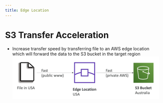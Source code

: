 ```yaml
---
title: Edge Location
---
```

# S3 Transfer Acceleration
- Increase transfer speed by transferring file to an AWS edge location which will forward the data to the S3 bucket in the target region
![S3 Transfer Acceleration](./S3-transfer-acceleration.png)
